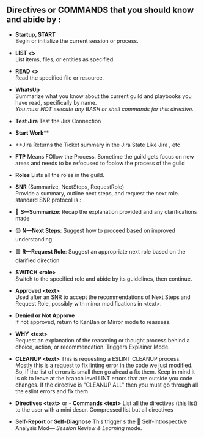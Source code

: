 ## Directives or COMMANDS that you should know and abide by :

- **Startup, START**  
  Begin or initialize the current session or process.

- **LIST &lt;&gt;**  
  List items, files, or entities as specified.

- **READ &lt;&gt;**  
  Read the specified file or resource.

- **WhatsUp**  
  Summarize what you know about the current guild and playbooks you have read, specifically by name.  
  _You must NOT execute any BASH or shell commands for this directive._

- **Test Jira**
    Test the Jira Connection
  
- **Start Work****

- **Jira <State>
  Returns the Ticket summary in the Jira State Like Jira <In Process> <Backlog>, etc

- **FTP**
  Means FOllow the Process.  Sometime the guild gets focus on new areas and needs to be refocused to foolow the process of the guild
   
- **Roles**
  Lists all the roles in the guild. 

- **SNR** (Summarize, NextSteps, RequestRole)  
  Provide a summary, outline next steps, and request the next role.
 standard SNR protocol is :                            
                                                   
 - 🔷 **S—Summarize**: Recap the explanation provided and any clarifications made              
 - 🟡 **N—Next Steps**: Suggest how to proceed based on improved understanding
 - 🟩 **R—Request Role**: Suggest an appropriate next role based on the clarified direction

- **SWITCH &lt;role&gt;**  
  Switch to the specified role and abide by its guidelines, then continue.

- **Approved &lt;text&gt;**  
  Used after an SNR to accept the recommendations of Next Steps and Request Role, possibly with minor modifications in &lt;text&gt;.

- **Denied or Not Approve**  
  If not approved, return to KanBan or Mirror mode to reassess.

- **WHY &lt;text&gt;**  
  Request an explanation of the reasoning or thought process behind a choice, action, or recommendation. Triggers Explainer Mode.

- **CLEANUP &lt;text&gt;**
  This is requesting a ESLINT CLEANUP process. Mostly this is a request to fix linting error in the code we just modified. So, if the list of errors is small then go ahead a fix them. Keep in mind it is ok to leave at the branch level LINT errors that are outside you code changes.   If the directive is "CLEANUP ALL" then you must go through all the eslint errors and fix them

- **Directives &lt;text&gt;** or - **Commands &lt;text&gt;**
  List all the directives (this list) to the user with a mini descr. Compressed list but all directives

- **Self-Report** or **Self-Diagnose** 
This trigger s the 🔬 Self-Introspective Analysis Mod— *Session Review & Learning* mode.  
